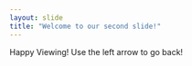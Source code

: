 ```yaml
---
layout: slide
title: "Welcome to our second slide!"
---
```

Happy Viewing!
Use the left arrow to go back!
